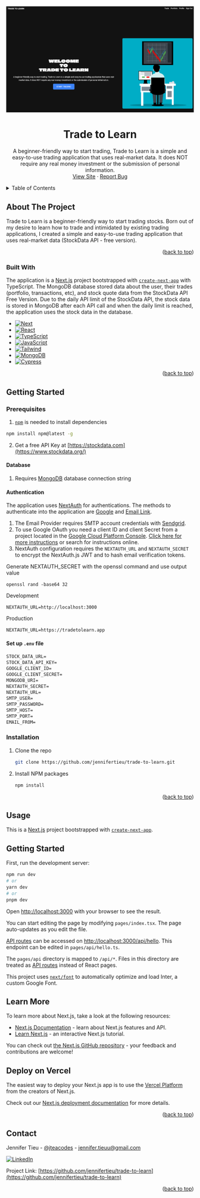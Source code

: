 <!-- Improved compatibility of back to top link: See: https://github.com/othneildrew/Best-README-Template/pull/73 -->

<a name="readme-top"></a>

<!--
*** Thanks for checking out the Best-README-Template. If you have a suggestion
*** that would make this better, please fork the repo and create a pull request
*** or simply open an issue with the tag "enhancement".
*** Don't forget to give the project a star!
*** Thanks again! Now go create something AMAZING! :D
-->

<!-- PROJECT SHIELDS -->
<!--
*** I'm using markdown "reference style" links for readability.
*** Reference links are enclosed in brackets [ ] instead of parentheses ( ).
*** See the bottom of this document for the declaration of the reference variables
*** for contributors-url, forks-url, etc. This is an optional, concise syntax you may use.
*** https://www.markdownguide.org/basic-syntax/#reference-style-links
-->

<!-- PROJECT LOGO -->
<br />
<div align="center">
    <img src="./images/trade-to-learn-preview.png" alt="Logo" style="max-width: 100%">
<h1 align="center">Trade to Learn</h1>

  <p align="center">
A beginner-friendly way to start trading, Trade to Learn is a simple and easy-to-use trading application that uses real-market data. It does NOT require any real money investment or the submission of personal information.
    <br />
    <a href="https://tradetolearn.app">View Site</a>
    ·
    <a href="https://github.com/jennifertieu/trade-to-learn/issues">Report Bug</a>
  </p>
</div>

<!-- TABLE OF CONTENTS -->
<details>
  <summary>Table of Contents</summary>
  <ol>
    <li>
      <a href="#about-the-project">About The Project</a>
      <ul>
        <li><a href="#built-with">Built With</a></li>
      </ul>
    </li>
    <li>
      <a href="#getting-started">Getting Started</a>
      <ul>
        <li><a href="#prerequisites">Prerequisites</a></li>
        <li><a href="#installation">Installation</a></li>
      </ul>
    </li>
    <li><a href="#usage">Usage</a></li>
    <li><a href="#contact">Contact</a></li>
  </ol>
</details>

<!-- ABOUT THE PROJECT -->

## About The Project

<!-- [![Product Name Screen Shot][product-screenshot]](https://example.com) -->

Trade to Learn is a beginner-friendly way to start trading stocks. Born out of my desire to learn how to trade and intimidated by existing trading applications, I created a simple and easy-to-use trading application that uses real-market data (StockData API - free version).

<p align="right">(<a href="#readme-top">back to top</a>)</p>

### Built With

The application is a [Next.js](https://nextjs.org/) project bootstrapped with [`create-next-app`](https://github.com/vercel/next.js/tree/canary/packages/create-next-app) with TypeScript. The MongoDB database stored data about the user, their trades (portfolio, transactions, etc), and stock quote data from the StockData API Free Version. Due to the daily API limit of the StockData API, the stock data is stored in MongoDB after each API call and when the daily limit is reached, the application uses the stock data in the database.

- [![Next][Next.js]][Next-url]
- [![React][React.js]][React-url]
- [![TypeScript][TypeScript]][TypeScript-url]
- [![JavaScript][JavaScript.com]][JavaScript-url]
- [![Tailwind][Tailwindcss.com]][TailwindCSS-url]
- [![MongoDB][MongoDB.com]][MongoDB-url]
- [![Cypress][Cypress.io]][Cypress-url]

<p align="right">(<a href="#readme-top">back to top</a>)</p>

<!-- GETTING STARTED -->

## Getting Started

### Prerequisites

1. [`npm`](https://www.npmjs.com/) is needed to install dependencies

```sh
npm install npm@latest -g
```

2. Get a free API Key at [https://stockdata.com](https://www.stockdata.org/)

#### Database

1. Requires [MongoDB](https://www.mongodb.com/) database connection string

#### Authentication

The application uses [NextAuth](https://next-auth.js.org/) for authentications. The methods to authenticate into the application are [Google](https://next-auth.js.org/providers/google) and [Email Link](https://next-auth.js.org/providers/email).

1. The Email Provider requires SMTP account credentials with [Sendgrid](https://sendgrid.com/).
2. To use Google OAuth you need a client ID and client Secret from a project located in the [Google Cloud Platform Console](https://console.cloud.google.com/). [Click here for more instructions](https://support.google.com/cloud/answer/6158849?hl=en) or search for instructions online.
3. NextAuth configuration requires the `NEXTAUTH_URL` and `NEXTAUTH_SECRET` to encrypt the NextAuth.js JWT and to hash email verification tokens.

Generate NEXTAUTH_SECRET with the openssl command and use output value

```
openssl rand -base64 32
```

Development

```
NEXTAUTH_URL=http://localhost:3000
```

Production

```
NEXTAUTH_URL=https://tradetolearn.app
```

#### Set up `.env` file

```
STOCK_DATA_URL=
STOCK_DATA_API_KEY=
GOOGLE_CLIENT_ID=
GOOGLE_CLIENT_SECRET=
MONGODB_URI=
NEXTAUTH_SECRET=
NEXTAUTH_URL=
SMTP_USER=
SMTP_PASSWORD=
SMTP_HOST=
SMTP_PORT=
EMAIL_FROM=
```

### Installation

1. Clone the repo
   ```sh
   git clone https://github.com/jennifertieu/trade-to-learn.git
   ```
2. Install NPM packages
   ```sh
   npm install
   ```

<p align="right">(<a href="#readme-top">back to top</a>)</p>

<!-- USAGE EXAMPLES -->

## Usage

This is a [Next.js](https://nextjs.org/) project bootstrapped with [`create-next-app`](https://github.com/vercel/next.js/tree/canary/packages/create-next-app).

## Getting Started

First, run the development server:

```bash
npm run dev
# or
yarn dev
# or
pnpm dev
```

Open [http://localhost:3000](http://localhost:3000) with your browser to see the result.

You can start editing the page by modifying `pages/index.tsx`. The page auto-updates as you edit the file.

[API routes](https://nextjs.org/docs/api-routes/introduction) can be accessed on [http://localhost:3000/api/hello](http://localhost:3000/api/hello). This endpoint can be edited in `pages/api/hello.ts`.

The `pages/api` directory is mapped to `/api/*`. Files in this directory are treated as [API routes](https://nextjs.org/docs/api-routes/introduction) instead of React pages.

This project uses [`next/font`](https://nextjs.org/docs/basic-features/font-optimization) to automatically optimize and load Inter, a custom Google Font.

## Learn More

To learn more about Next.js, take a look at the following resources:

- [Next.js Documentation](https://nextjs.org/docs) - learn about Next.js features and API.
- [Learn Next.js](https://nextjs.org/learn) - an interactive Next.js tutorial.

You can check out [the Next.js GitHub repository](https://github.com/vercel/next.js/) - your feedback and contributions are welcome!

## Deploy on Vercel

The easiest way to deploy your Next.js app is to use the [Vercel Platform](https://vercel.com/new?utm_medium=default-template&filter=next.js&utm_source=create-next-app&utm_campaign=create-next-app-readme) from the creators of Next.js.

Check out our [Next.js deployment documentation](https://nextjs.org/docs/deployment) for more details.

<p align="right">(<a href="#readme-top">back to top</a>)</p>

<!-- CONTACT -->

## Contact

Jennifer Tieu - [@jteacodes](https://twitter.com/jteacodes) - jennifer.tieuu@gmail.com

[![LinkedIn][linkedin-shield]][linkedin-url]

Project Link: [https://github.com/jennifertieu/trade-to-learn](https://github.com/jennifertieu/trade-to-learn)

<p align="right">(<a href="#readme-top">back to top</a>)</p>

<!-- MARKDOWN LINKS & IMAGES -->
<!-- https://www.markdownguide.org/basic-syntax/#reference-style-links -->

[linkedin-shield]: https://img.shields.io/badge/-LinkedIn-black.svg?style=for-the-badge&logo=linkedin&colorB=555
[linkedin-url]: https://linkedin.com/in/jennifertieu
[product-screenshot]: images/screenshot.png
[Next.js]: https://img.shields.io/badge/next.js-000000?style=for-the-badge&logo=nextdotjs&logoColor=white
[Next-url]: https://nextjs.org/
[React.js]: https://img.shields.io/badge/React-20232A?style=for-the-badge&logo=react&logoColor=61DAFB
[React-url]: https://reactjs.org/
[TypeScript]: https://img.shields.io/badge/typescript-%23007ACC.svg?style=for-the-badge&logo=typescript&logoColor=white
[TypeScript-url]: https://www.typescriptlang.org/
[JavaScript.com]: https://img.shields.io/badge/javascript-%23323330.svg?style=for-the-badge&logo=javascript&logoColor=%23F7DF1E
[JavaScript-url]: https://www.javascript.com/
[TailwindCSS.com]: https://img.shields.io/badge/tailwindcss-%2338B2AC.svg?style=for-the-badge&logo=tailwind-css&logoColor=white
[TailwindCSS-url]: https://tailwindcss.com/
[MongoDB.com]: https://img.shields.io/badge/MongoDB-%234ea94b.svg?style=for-the-badge&logo=mongodb&logoColor=white
[MongoDB-url]: https://www.mongodb.com/
[Cypress.io]: https://img.shields.io/badge/-cypress-%23E5E5E5?style=for-the-badge&logo=cypress&logoColor=058a5e
[Cypress-url]: https://www.cypress.io/
